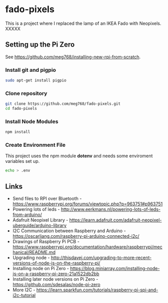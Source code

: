 # fado-pixels

This is a project where I replaced the lamp of an IKEA Fado with Neopixels. XXXXX

## Setting up the Pi Zero

See https://github.com/meg768/installing-new-rpi-from-scratch.

### Install git and pigpio

````bash
sudo apt-get install pigpio
````
### Clone repository

````bash
git clone https://github.com/meg768/fado-pixels.git
cd fado-pixels
````

### Install Node Modules

````bash
npm install
````

### Create Environment File

This project uses the npm module **dotenv** and needs some enviroment variables set up.

````bash
echo > .env
````

## Links
- Send files to RPI over Bluetooth - https://www.raspberrypi.org/forums/viewtopic.php?p=963751#p963751
- Powering lots of leds - http://www.eerkmans.nl/powering-lots-of-leds-from-arduino/
- Adafruit Neopixel Library - https://learn.adafruit.com/adafruit-neopixel-uberguide/arduino-library
- I2C Communication between Raspberry and Arduino - https://oscarliang.com/raspberry-pi-arduino-connected-i2c/
- Drawings of Raspberry Pi PCB - https://www.raspberrypi.org/documentation/hardware/raspberrypi/mechanical/README.md
- Upgrading node - http://thisdavej.com/upgrading-to-more-recent-versions-of-node-js-on-the-raspberry-pi/
- Installing node on Pi Zero - https://blog.miniarray.com/installing-node-js-on-a-raspberry-pi-zero-21a1522db2bb
- Installing later node versions on Pi Zero - https://github.com/sdesalas/node-pi-zero
- More I2C - https://learn.sparkfun.com/tutorials/raspberry-pi-spi-and-i2c-tutorial

